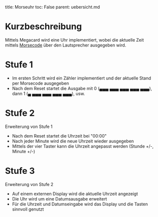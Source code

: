 title: Morseuhr
toc: False
parent: uebersicht.md

# Kurzbeschreibung
Mittels Megacard wird eine Uhr implementiert, wobei die aktuelle Zeit mittels [Morsecode](https://de.wikipedia.org/wiki/Morsecode) über den Lautsprecher
ausgegeben wird.

# Stufe 1
* Im ersten Schritt wird ein Zähler implementiert und der aktuelle Stand per Morsecode ausgegeben
* Nach dem Reset startet die Ausgabe mit 0 (▄▄▄ ▄▄▄ ▄▄▄ ▄▄▄ ▄▄▄), dann 1 (▄ ▄▄▄ ▄▄▄ ▄▄▄ ▄▄▄), usw.

# Stufe 2
Erweiterung von Stufe 1

* Nach dem Reset startet die Uhrzeit bei "00:00"
* Nach jeder Minute wird die neue Uhrzeit wieder ausgegeben
* Mittels der vier Taster kann die Uhrzeit angepasst werden (Stunde +/-, Minute +/-)

# Stufe 3
Erweiterung von Stufe 2

* Auf einem externen Display wird die aktuelle Uhrzeit angezeigt
* Die Uhr wird um eine Datumsausgabe erweitert
* Für die Uhrzeit und Datumseingabe wird das Display und die Tasten sinnvoll genutzt
